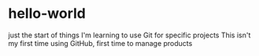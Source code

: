 # hello-world
just the start of things
I'm learning to use Git for specific projects
This isn't my first time using GitHub, first time to manage products
